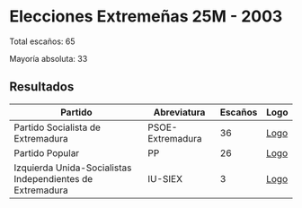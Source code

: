 # Elecciones Extremeñas 25M - 2003

Total escaños: 65

Mayoría absoluta: 33

## Resultados

| Partido | Abreviatura | Escaños | Logo |
| - | - | - | - |
| Partido Socialista de Extremadura | PSOE-Extremadura | 36 | [Logo](https://github.com/playzzz/Pactos/blob/master/Logos/PSOE.jpg?raw=true)
| Partido Popular | PP | 26 | [Logo](https://github.com/playzzz/Pactos/blob/master/Logos/PP.jpg?raw=true)
| Izquierda Unida-Socialistas Independientes de Extremadura | IU-SIEX | 3 | [Logo](https://github.com/playzzz/Pactos/blob/master/Logos/IU.jpg?raw=true)
